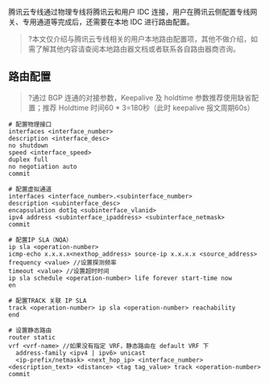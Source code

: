 腾讯云专线通过物理专线将腾讯云和用户 IDC 连接，用户在腾讯云侧配置专线网关、专用通道等完成后，还需要在本地 IDC 进行路由配置。
>?本文仅介绍与腾讯云专线相关的用户本地路由配置项，其他不做介绍，如需了解其他内容请查阅本地路由器文档或者联系各自路由器商咨询。
>

## 路由配置
>?通过 BGP 连通的对接参数，Keepalive 及 holdtime 参数推荐使用缺省配置；推荐 Holdtime 时间60 * 3=180秒（此时 keepalive 报文周期60s）
>
``` 
# 配置物理接口
interfaces <interface_number>
description <interface_desc>
no shutdown
speed <interface_speed>
duplex full
no negotiation auto
commit

# 配置虚拟通道
interfaces <interface_number>.<subinterface_number>
description <subinterface_desc>
encapsulation dot1q <subinterface_vlanid>
ipv4 address <subinterface_ipaddress> <subinterface_netmask>
commit

# 配置IP SLA（NQA）
ip sla <operation-number>
icmp-echo x.x.x.x<nexthop_address> source-ip x.x.x.x <source_address>
frequency <value> //设置探测频率
timeout <value> //设置超时时间
ip sla schedule <operation-number> life forever start-time now
en

# 配置TRACK 关联 IP SLA
track <operation-number> ip sla <operation-number> reachability
end

# 设置静态路由
router static
vrf <vrf-name> //如果没有指定 VRF，静态路由在 default VRF 下
  address-family <ipv4 | ipv6> unicast
  <ip-prefix/netmask> <next_hop_ip> <interface_number> <description_text> <distance> <tag tag_value> track <operation-number>
commit

```
